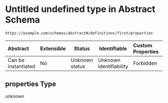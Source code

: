 # Untitled undefined type in Abstract Schema

```txt
https://example.com/schemas/abstract#/definitions/first/properties
```




| Abstract            | Extensible | Status         | Identifiable            | Custom Properties | Additional Properties | Access Restrictions | Defined In                                                                                 |
| :------------------ | ---------- | -------------- | ----------------------- | :---------------- | --------------------- | ------------------- | ------------------------------------------------------------------------------------------ |
| Can be instantiated | No         | Unknown status | Unknown identifiability | Forbidden         | Allowed               | none                | [abstract.schema.json\*](../generated-schemas/abstract.schema.json "open original schema") |

## properties Type

unknown
